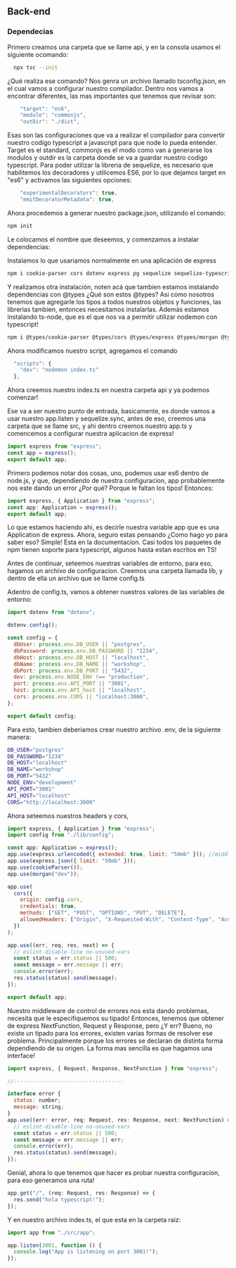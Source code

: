 ## Back-end

### Dependecias

Primero creamos una carpeta que se llame api, y en la consola usamos el siguiente ocomando:

```bash
  npx tsc --init
```

¿Qué realiza ese comando? Nos genra un archivo llamado tsconfig.json, en el cual vamos a configurar nuestro compilador. Dentro nos vamos a encontrar diferentes, las mas importantes que tenemos que revisar son:

```javascript
    "target": "es6",
    "module": "commonjs",
    "outDir": "./dist",
```

Esas son las configuraciones que va a realizar el compilador para convertir nuestro codigo typescript a javascript para que node lo pueda entender. Target es el standard, commonjs es el modo como van a generarse los modulos y outdir es la carpeta donde se va a guardar nuestro codigo typescript.
Para poder utilizar la libreria de sequelize, es necesario que habilitemos los decoradores y utilicemos ES6, por lo que dejamos target en "es6" y activamos las siguientes opciones:

```javascript
    "experimentalDecorators": true,
    "emitDecoratorMetadata": true,
```

Ahora procedemos a generar nuestro package.json, utilizando el comando:

```bash
npm init
```

Le colocamos el nombre que deseemos, y comenzamos a instalar dependencias:

Instalamos lo que usariamos normalmente en una aplicación de express

```bash
npm i cookie-parser cors dotenv express pg sequelize sequelize-typescript typescript
```

Y realizamos otra instalación, noten acá que tambien estamos instalando dependencias con @types ¿Qué son estos @types?
Asi como nosotros tenemos que agregarle los tipos a todos nuestros objetos y funciones, las librerias tambien, entonces necesitamos instalarlas.
Además estamos instalando ts-node, que es el que nos va a permitir utilizar nodemon con typescript!

```bash
npm i @types/cookie-parser @types/cors @types/express @types/morgan @types/node @types/pg morgan nodemon ts-node --save-dev
```

Ahora modificamos nuestro script, agregamos el comando

```javascript
  "scripts": {
    "dev": "nodemon index.ts"
  },
```

Ahora creemos nuestro index.ts en nuestra carpeta api y ya podemos comenzar!

Ese va a ser nuestro punto de entrada, basicamente, es donde vamos a usar nuestro app.listen y sequelize.sync, antes de eso, creemos una carpeta que se llame src, y ahi dentro creemos nuestro app.ts y comencemos a configurar nuestra aplicacion de express!

```javascript
import express from "express";
const app = express();
export default app;
```

Primero podemos notar dos cosas, uno, podemos usar es6 dentro de node.js, y que, dependiendo de nuestra configuracion, app probablemente nos este dando un error ¿Por qué? Porque le faltan los tipos! Entonces:

```javascript
import express, { Application } from "express";
const app: Application = express();
export default app;
```

Lo que estamos haciendo ahi, es decirle nuestra variable app que es una Application de express. Ahora, seguro estas pensando ¿Como hago yo para saber eso? Simple! Esta en la documentacion. Casi todos los paquetes de npm tienen soporte para typescript, algunos hasta estan escritos en TS!

Antes de continuar, seteemos nuestras variables de entorno, para eso, hagamos un archivo de configuracion. Creemos una carpeta llamada lib, y dentro de ella un archivo que se llame config.ts

Adentro de config.ts, vamos a obtener nuestros valores de las variables de entorno:

```javascript
import dotenv from "dotenv";

dotenv.config();

const config = {
  dbUser: process.env.DB_USER || "postgres",
  dbPassword: process.env.DB_PASSWORD || "1234",
  dbHost: process.env.DB_HOST || "localhost",
  dbName: process.env.DB_NAME || "workshop",
  dbPort: process.env.DB_PORT || "5432",
  dev: process.env.NODE_ENV !== "production",
  port: process.env.API_PORT || "3001",
  host: process.env.API_host || "localhost",
  cors: process.env.CORS || "localhost:3000",
};

export default config;
```

Para esto, tambien deberiamos crear nuestro archivo .env, de la siguiente manera:

```bash
DB_USER="postgres"
DB_PASSWORD="1234"
DB_HOST="localhost"
DB_NAME="workshop"
DB_PORT="5432"
NODE_ENV="development"
API_PORT="3001"
API_HOST="localhost"
CORS="http://localhost:3000"
```

Ahora seteemos nuestros headers y cors,

```javascript
import express, { Application } from "express";
import config from "./lib/config";

const app: Application = express();
app.use(express.urlencoded({ extended: true, limit: "50mb" })); //middleware
app.use(express.json({ limit: "50mb" }));
app.use(cookieParser());
app.use(morgan("dev"));

app.use(
  cors({
    origin: config.cors,
    credentials: true,
    methods: ["GET", "POST", "OPTIONS", "PUT", "DELETE"],
    allowedHeaders: ["Origin", "X-Requested-With", "Content-Type", "Accept"],
  })
);

app.use((err, req, res, next) => {
  // eslint-disable-line no-unused-vars
  const status = err.status || 500;
  const message = err.message || err;
  console.error(err);
  res.status(status).send(message);
});

export default app;
```

Nuestro middleware de control de errores nos esta dando problemas, necesita que le especifiquemos su tipado!
Entonces, tenemos que obtener de express NextFunction, Request y Response, pero ¿Y err?
Bueno, no existe un tipado para los errores, existen varias formas de resolver ese problema. Principalmente porque los errores se declaran de distinta forma dependiendo de su origen.
La forma mas sencilla es que hagamos una interface!

```javascript
import express, { Request, Response, NextFunction } from "express";

//-----------------------------------

interface error {
  status: number;
  message: string;
}
app.use((err: error, req: Request, res: Response, next: NextFunction) => {
  // eslint-disable-line no-unused-vars
  const status = err.status || 500;
  const message = err.message || err;
  console.error(err);
  res.status(status).send(message);
});
```

Genial, ahora lo que tenemos que hacer es probar nuestra configuracion, para eso generamos una ruta!

```javascript
app.get("/", (req: Request, res: Response) => {
  res.send("hola typescript!");
});
```

Y en nuestro archivo index.ts, el que esta en la carpeta raiz:

```javascript
import app from "./src/app";

app.listen(3001, function () {
  console.log("App is listening on port 3001!");
});
```
